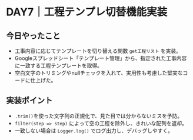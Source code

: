 # DAY7｜工程テンプレ切替機能実装

## 今日やったこと
- 工事内容に応じてテンプレートを切り替える関数 `get工程リスト` を実装。
- Googleスプレッドシート「テンプレート管理」から、指定された工事内容に一致する工程テンプレートを取得。
- 空白文字のトリミングやnullチェックを入れて、実用性も考慮した堅実なコードに仕上げた。

## 実装ポイント
- `.trim()`を使った文字列の正規化で、見た目では分からないミスを予防。
- `filter(step => step)` によって空の工程を除外し、きれいな配列を返却。
- 一致しない場合は `Logger.log()` でログ出力し、デバッグしやすく。